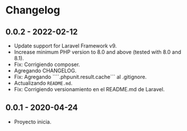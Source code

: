 # Changelog

## 0.0.2 - 2022-02-12

- Update support for Laravel Framework v9.
- Increase minimum PHP version to 8.0 and above (tested with 8.0 and 8.1).
- Fix: Corrigiendo composer.
- Agregando CHANGELOG.
- Fix: Agregando ````.phpunit.result.cache``` al .gitignore.
- Actualizando ```README.md```.
- Fix: Corrigiendo versionamiento en el README.md de Laravel.

## 0.0.1 - 2020-04-24

- Proyecto inicia.
